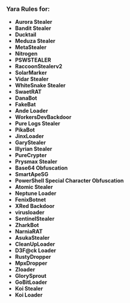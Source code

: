 ### Yara Rules for: 

- **Aurora Stealer**
- **Bandit Stealer**
- **Ducktail**
- **Meduza Stealer**
- **MetaStealer**
- **Nitrogen**
- **PSWSTEALER**
- **RaccoonStealerv2**
- **SolarMarker**
- **Vidar Stealer**
- **WhiteSnake Stealer**
- **SwaetRAT**
- **DanaBot**
- **FakeBat**
- **Ande Loader**
- **WorkersDevBackdoor**
- **Pure Logs Stealer**
- **PikaBot**
- **JinxLoader**
- **GaryStealer**
- **Illyrian Stealer**
- **PureCrypter**
- **Prysmax Stealer**
- **Base64 Obfuscation**
- **SmartApeSG**
- **PowerShell Special Character Obfuscation**
- **Atomic Stealer**
- **Neptune Loader**
- **FenixBotnet**
- **XRed Backdoor**
- **virusloader**
- **SentinelStealer**
- **ZharkBot**
- **NarniaRAT**
- **AsukaStealer**
- **CleanUpLoader**
- **D3F@ck Loader**
- **RustyDropper**
- **MpxDropper**
- **Zloader**
- **GlorySprout**
- **GoBitLoader**
- **Koi Stealer**
- **Koi Loader**

